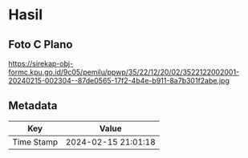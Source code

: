 # Hasil

## Foto C Plano

https://sirekap-obj-formc.kpu.go.id/9c05/pemilu/ppwp/35/22/12/20/02/3522122002001-20240215-002304--87de0565-17f2-4b4e-b911-8a7b301f2abe.jpg


## Metadata

| Key        | Value               |
| ---------- | ------------------- |
| Time Stamp | 2024-02-15 21:01:18 |



